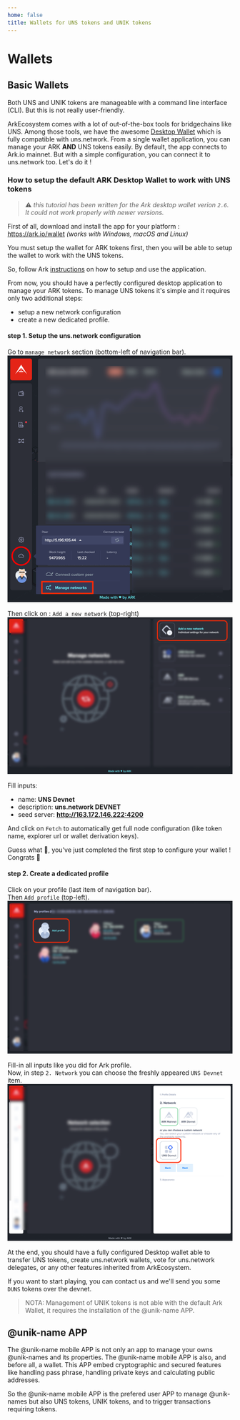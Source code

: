```yaml
---
home: false
title: Wallets for UNS tokens and UNIK tokens
---
```


# Wallets

## Basic Wallets

Both UNS and UNIK tokens are manageable with a command line interface (CLI). But this is not really user-friendly. 

ArkEcosystem comes with a lot of out-of-the-box tools for bridgechains like UNS. Among those tools, we have the awesome [Desktop Wallet](https://ark.io/wallet) which is fully compatible with uns.network. From a single wallet application, you can manage your ARK **AND** UNS tokens easily. By default, the app connects to Ark.io mainnet. But with a simple configuration, you can connect it to <uns>uns.network</uns> too. Let's do it !

### How to setup the default ARK Desktop Wallet to work with UNS tokens

> :warning: *this tutorial has been written for the Ark desktop wallet verion `2.6`. It could not work properly with newer versions.*

First of all, download and install the app for your platform : https://ark.io/wallet  *(works with Windows, macOS and Linux)*

You must setup the wallet for ARK tokens first, then you will be able to setup the wallet to work with the UNS tokens. 

So, follow Ark [instructions](https://docs.ark.io/tutorials/usage-guides/how-to-use-ark-desktop-wallet.html) on how to setup and use the application. 

From now, you should have a perfectly configured desktop application to manage your ARK tokens.
To manage UNS tokens it's simple and it requires only two additional steps: 
- setup a new network configuration
- create a new dedicated profile.

#### step 1. Setup the <uns>uns.network</uns> configuration

Go to `manage network` section (bottom-left of navigation bar).  
![manage-network](./images/manage-network.png)

Then click on : `Add a new network` (top-right)  
![add-network](./images/new-network.png)

Fill inputs:
- name: **UNS Devnet**
- description: **<uns>uns.network</uns> DEVNET**
- seed server: **http://163.172.146.222:4200**

And click on `Fetch` to automatically get full node configuration (like token name, explorer url or wallet derivation keys).

Guess what 🤔, you've just completed the first step to configure your wallet ! Congrats 🎉

#### step 2. Create a dedicated profile

Click on your profile (last item of navigation bar).  
Then `Add profile` (top-left). 
![add-profile](./images/add-profile.png)

Fill-in all inputs like you did for Ark profile.  
Now, in step `2. Network` you can choose the freshly appeared `UNS Devnet` item.  
![network](./images/network.png)

At the end, you should have a fully configured Desktop wallet able to transfer UNS tokens, create <uns>uns.network</uns> wallets, vote for <uns>uns.network</uns> delegates, or any other features inherited from ArkEcosystem.

If you want to start playing, you can contact us and we'll send you some `DUNS` tokens over the devnet.

> NOTA: Management of UNIK tokens is not able with the default Ark Wallet, it requires the installation of the @unik-name APP.


## @unik-name APP

The @unik-name mobile APP is not only an app to manage your owns @unik-names and its properties. The @unik-name mobile APP is also, and before all, a wallet. This APP embed cryptographic and secured features like handling pass phrase, handling private keys and calculating public addresses. 

So the @unik-name mobile APP is the prefered user APP to manage @unik-names but also UNS tokens, UNIK tokens, and to trigger transactions requiring tokens.

